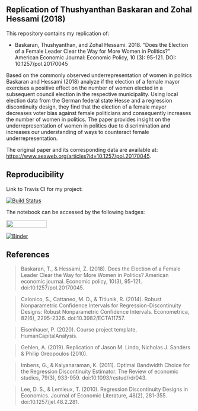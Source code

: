 ## Replication of Thushyanthan Baskaran and Zohal Hessami (2018)

This repository contains my replication of: 

* Baskaran, Thushyanthan, and Zohal Hessami. 2018. "Does the Election of a Female Leader Clear the Way for More Women in Politics?" American Economic Journal: Economic Policy, 10 (3): 95-121. DOI: 10.1257/pol.20170045

Based on the commonly observed underrepresentation of women in politics Baskaran and Hessami (2018) analyze if the election of a female mayor exercises a positive effect on the number of women elected in a subsequent council election in the respective municipality. Using local election data from the German federal state Hesse and a regression discontinuity design, they find that the election of a female mayor decreases voter bias against female politicians and consequently increases the number of women in politics. The paper provides insight on the underrepresentation of women in politics due to discrimination and increases our understanding of ways to counteract female underrepresentation.

The original paper and its corresponding data are available at: https://www.aeaweb.org/articles?id=10.1257/pol.20170045.

## Reproducibility

Link to Travis CI for my project: 

[![Build Status](https://travis-ci.org/McKers/replication-Baskaran-Hessami-2018)](https://travis-ci.org/McKers/replication-Baskaran-Hessami-2018)


The notebook can be accessed by the following badges:

<a href="https://nbviewer.jupyter.org/github/HumanCapitalAnalysis/microeconometrics-course-project-McKers/blob/master/Replication.ipynb"
   target="_parent">
   <img align="center"
  src="https://raw.githubusercontent.com/jupyter/design/master/logos/Badges/nbviewer_badge.png"
      width="109" height="20">
</a>

[![Binder](https://mybinder.org/badge_logo.svg)](https://mybinder.org/v2/gh/HumanCapitalAnalysis/microeconometrics-course-project-McKers/master?filepath=Replication.ipynb)


## References

> Baskaran, T., & Hessami, Z. (2018). Does the Election of a Female Leader Clear the Way for More Women in Politics? American economic journal. Economic policy, 10(3), 95-121. doi:10.1257/pol.20170045.

> Calonico, S., Cattaneo, M. D., & Titiunik, R. (2014). Robust Nonparametric Confidence Intervals for Regression-Discontinuity Designs: Robust Nonparametric Confidence Intervals. Econometrica, 82(6), 2295-2326. doi:10.3982/ECTA11757. 

> Eisenhauer, P. (2020). Course project template, HumanCapitalAnalysis.

> Gehlen, A. (2019). Replication of Jason M. Lindo, Nicholas J. Sanders & Philip Oreopoulos (2010).

> Imbens, G., & Kalyanaraman, K. (2011). Optimal Bandwidth Choice for the Regression Discontinuity Estimator. The Review of economic studies, 79(3), 933-959. doi:10.1093/restud/rdr043. 

> Lee, D. S., & Lemieux, T. (2010). Regression Discontinuity Designs in Economics. Journal of Economic Literature, 48(2), 281-355. doi:10.1257/jel.48.2.281. 
